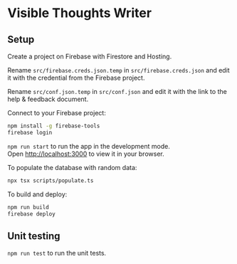 # Visible Thoughts Writer

## Setup

Create a project on Firebase with Firestore and Hosting.

Rename `src/firebase.creds.json.temp` in `src/firebase.creds.json` and edit it with the credential from the Firebase project.

Rename `src/conf.json.temp` in `src/conf.json` and edit it with the link to the help & feedback document.

Connect to your Firebase project:

```bash
npm install -g firebase-tools
firebase login
```

`npm run start` to run the app in the development mode.\
Open [http://localhost:3000](http://localhost:3000) to view it in your browser.

To populate the database with random data:

```bash
npx tsx scripts/populate.ts
```

To build and deploy:

```bash
npm run build
firebase deploy
```

## Unit testing

`npm run test` to run the unit tests.

